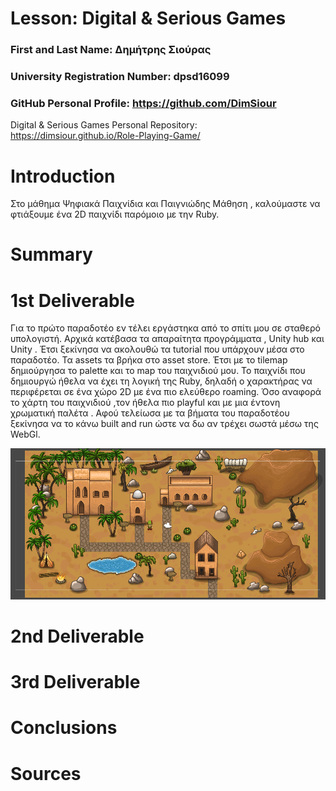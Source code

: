 # Lesson: Digital & Serious Games

### First and Last Name: Δημήτρης Σιούρας
### University Registration Number: dpsd16099
### GitHub Personal Profile: https://github.com/DimSiour
Digital & Serious Games Personal Repository: https://dimsiour.github.io/Role-Playing-Game/

# Introduction
Στο μάθημα Ψηφιακά Παιχνίδια και Παιγνιώδης Μάθηση , καλούμαστε να φτιάξουμε ένα 2D παιχνίδι παρόμοιο με  την Ruby.


# Summary


# 1st Deliverable
Για το πρώτο παραδοτέο εν τέλει εργάστηκα από το σπίτι μου σε σταθερό υπολογιστή. Αρχικά κατέβασα τα απαραίτητα προγράμματα , Unity hub και Unity . Έτσι ξεκίνησα να ακολουθώ τα tutorial που υπάρχουν μέσα στο παραδοτέο. Τα assets τα βρήκα στο asset store. Έτσι με το tilemap δημιούργησα το palette και το map του παιχνιδιού μου. Το παιχνίδι που δημιουργώ ήθελα να έχει τη λογική της Ruby, δηλαδή ο χαρακτήρας να περιφέρεται σε ένα χώρο 2D με ένα πιο ελεύθερο roaming. Όσο αναφορά το χάρτη του παιχνιδιού ,τον ήθελα πιο playful και με μια έντονη χρωματική παλέτα . Αφού τελείωσα με τα βήματα του παραδοτέου ξεκίνησα να το κάνω built and run ώστε να δω αν τρέχει σωστά μέσω της WebGl.

![Χάρτης](https://github.com/DimSiour/Role-Playing-Game/blob/main/my_report/Games%20%CF%88%CE%B7%CF%86%CE%B9%CE%B1%CE%BA%CE%B1%20%CF%80%CE%B1%CE%B9%CF%87%CE%BD%CE%B9%CE%B4%CE%B9%CE%B1.png)


# 2nd Deliverable


# 3rd Deliverable 


# Conclusions


# Sources
